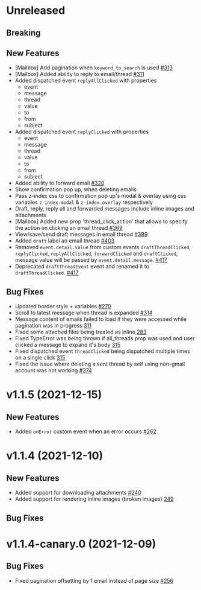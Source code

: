 # Unreleased

## Breaking

## New Features

- [Mailbox] Add pagination when `keyword_to_search` is used [#313](https://github.com/nylas/components/pull/313)
- [Mailbox] Added ability to reply to email/thread [#311](https://github.com/nylas/components/pull/311)
- Added dispatched event `replyAllClicked` with properties
  - event
  - message
  - thread
  - value
  - to
  - from
  - subject
- Added dispatched event `replyClicked` with properties
  - event
  - message
  - thread
  - value
  - to
  - from
  - subject
- Added ability to forward email [#320](https://github.com/nylas/components/pull/320)
- Show confirmation pop up, when deleting emails
- Pass z-index css to confirmation pop up's modal & overlay using css variables `z-index-modal` & `z-index-overlay` respectively
- Draft, reply, reply all and forwarded messages include inline images and attachments
- [Mailbox] Added new prop 'thread_click_action' that allows to specify the action on clicking an email thread [#369](https://github.com/nylas/components/pull/369)
- View/save/send draft messages in email thread [#399](https://github.com/nylas/components/pull/399)
- Added `draft` label an email thread [#403](https://github.com/nylas/components/pull/403)
- Removed `event.detail.value` from custom events `draftThreadClicked`, `replyClicked`, `replyAllClicked`, `forwardClicked` and `draftClicked`, message value will be passed by `event.detail.message`. [#417](https://github.com/nylas/components/pull/417)
- Deprecated `draftThreadEvent` event and renamed it to `draftThreadClicked`. [#417](https://github.com/nylas/components/pull/417)

## Bug Fixes

- Updated border style + variables [#270](https://github.com/nylas/components/pull/270)
- Scroll to latest message when thread is expanded [#314](https://github.com/nylas/components/pull/314)
- Message content of emails failed to load if they were accessed while pagination was in progress [311](https://github.com/nylas/components/pull/311)
- Fixed some attached files being treated as inline [283](https://github.com/nylas/components/pull/283)
- Fixed TypeError was being thrown if all_threads prop was used and user clicked a message to expand it's body [315](https://github.com/nylas/components/pull/315)
- Fixed dispatched event `threadClicked` being dispatched multiple times on a single click [315](https://github.com/nylas/components/pull/315)
- Fixed the issue where deleting a sent thread by self using non-gmail account was not working [#374](https://github.com/nylas/components/pull/374)

# v1.1.5 (2021-12-15)

## New Features

- Added `onError` custom event when an error occurs [#262](https://github.com/nylas/components/pull/262)

# v1.1.4 (2021-12-10)

## New Features

- Added support for downloading attachments [#240](https://github.com/nylas/components/issues/240)
- Added support for rendering inline images (broken images) [249](https://github.com/nylas/components/pull/249)

## Bug Fixes

# v1.1.4-canary.0 (2021-12-09)

## Bug Fixes

- Fixed pagination offsetting by 1 email instead of page size [#256](https://github.com/nylas/components/pull/256)
